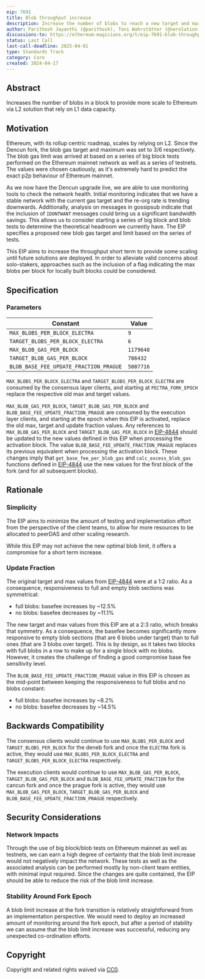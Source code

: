 ```yaml
---
eip: 7691
title: Blob throughput increase
description: Increase the number of blobs to reach a new target and max of 6 and 9 blobs per block respectively
author: Parithosh Jayanthi (@parithosh), Toni Wahrstätter (@nerolation), Sam Calder-Mason (@samcm), Andrew Davis (@savid), Ansgar Dietrichs (@adietrichs)
discussions-to: https://ethereum-magicians.org/t/eip-7691-blob-throughput-increase/19694
status: Last Call
last-call-deadline: 2025-04-01
type: Standards Track
category: Core
created: 2024-04-17
---
```


## Abstract

Increases the number of blobs in a block to provide more scale to Ethereum via L2 solution that rely on L1 data capacity.

## Motivation

Ethereum, with its rollup centric roadmap, scales by relying on L2. Since the Dencun fork, the blob gas target and maximum was set to 3/6 respectively. The blob gas limit was arrived at based on a series of big block tests performed on the Ethereum mainnet network as well as a series of testnets. The values were chosen cautiously, as it's extremely hard to predict the exact p2p behaviour of Ethereum mainnet.

As we now have the Dencun upgrade live, we are able to use monitoring tools to check the network health. Initial monitoring indicates that we have a stable network with the current gas target and the re-org rate is trending downwards. Additionally, analysis on messages in gossipsub indicate that the inclusion of `IDONTWANT` messages could bring us a significant bandwidth savings. This allows us to consider starting a series of big block and blob tests to determine the theoretical headroom we currently have. The EIP specifies a proposed new blob gas target and limit based on the series of tests.

This EIP aims to increase the throughput short term to provide some scaling until future solutions are deployed. In order to alleviate valid concerns about solo-stakers, approaches such as the inclusion of a flag indicating the max blobs per block for locally built blocks could be considered.

## Specification

### Parameters

| Constant                                 | Value               |
|------------------------------------------|---------------------|
| `MAX_BLOBS_PER_BLOCK_ELECTRA`            | `9`                 |
| `TARGET_BLOBS_PER_BLOCK_ELECTRA`         | `6`                 |
| `MAX_BLOB_GAS_PER_BLOCK`                 | `1179648`           |
| `TARGET_BLOB_GAS_PER_BLOCK`              | `786432`            |
| `BLOB_BASE_FEE_UPDATE_FRACTION_PRAGUE`  | `5007716`           |

`MAX_BLOBS_PER_BLOCK_ELECTRA` and `TARGET_BLOBS_PER_BLOCK_ELECTRA` are consumed by the consensus layer clients, and starting at `PECTRA_FORK_EPOCH` replace the respective old max and target values.

`MAX_BLOB_GAS_PER_BLOCK`, `TARGET_BLOB_GAS_PER_BLOCK` and `BLOB_BASE_FEE_UPDATE_FRACTION_PRAGUE` are consumed by the execution layer clients, and starting at the epoch when this EIP is activated, replace the old max, target and update fraction values.
Any references to `MAX_BLOB_GAS_PER_BLOCK` and `TARGET_BLOB_GAS_PER_BLOCK` in [EIP-4844](./eip-4844.md) should be updated to the new values defined in this EIP when processing the activation block.
The value `BLOB_BASE_FEE_UPDATE_FRACTION_PRAGUE` replaces its previous equivalent when processing the activation block.
These changes imply that `get_base_fee_per_blob_gas` and `calc_excess_blob_gas` functions defined in [EIP-4844](./eip-4844.md) use the new values for the first block of the fork (and for all subsequent blocks).

## Rationale

### Simplicity

The EIP aims to minimize the amount of testing and implementation effort from the perspective of the client teams, to allow for more resources to be allocated to peerDAS and other scaling research.

While this EIP may not achieve the new optimal blob limit, it offers a compromise for a short term increase.

### Update Fraction

The original target and max values from [EIP-4844](./eip-4844.md) were at a 1:2 ratio. As a consequence, responsiveness to full and empty blob sections was symmetrical:

* full blobs: basefee increases by ~12.5%
* no blobs: basefee decreases by ~11.1%

The new target and max values from this EIP are at a 2:3 ratio, which breaks that symmetry. As a consequence, the basefee becomes significantly more responsive to empty blob sections (that are 6 blobs under target) than to full ones (that are 3 blobs over target). This is by design, as it takes two blocks with full blobs in a row to make up for a single block with no blobs. However, it creates the challenge of finding a good compromise base fee sensitivity level.

The `BLOB_BASE_FEE_UPDATE_FRACTION_PRAGUE` value in this EIP is chosen as the mid-point between keeping the responsiveness to full blobs and no blobs constant:

* full blobs: basefee increases by ~8.2%
* no blobs: basefee decreases by ~14.5%

## Backwards Compatibility

The consensus clients would continue to use `MAX_BLOBS_PER_BLOCK` and `TARGET_BLOBS_PER_BLOCK` for the deneb fork and once the `ELECTRA` fork is active, they would use `MAX_BLOBS_PER_BLOCK_ELECTRA` and `TARGET_BLOBS_PER_BLOCK_ELECTRA` respectively.

The execution clients would continue to use `MAX_BLOB_GAS_PER_BLOCK`, `TARGET_BLOB_GAS_PER_BLOCK` and `BLOB_BASE_FEE_UPDATE_FRACTION` for the cancun fork and once the prague fork is active, they would use `MAX_BLOB_GAS_PER_BLOCK`, `TARGET_BLOB_GAS_PER_BLOCK` and `BLOB_BASE_FEE_UPDATE_FRACTION_PRAGUE` respectively.

## Security Considerations

### Network Impacts

Through the use of big block/blob tests on Ethereum mainnet as well as testnets, we can earn a high degree of certainty that the blob limit increase would not negatively impact the network. These tests as well as the associated analysis can be performed mostly by non-client team entities, with minimal input required. Since the changes are quite contained, the EIP should be able to reduce the risk of the blob limit increase.

### Stability Around Fork Epoch

A blob limit increase at the fork transition is relatively straightforward from an implementation perspective. We would need to deploy an increased amount of monitoring around the fork epoch, but after a period of stability we can assume that the blob limit increase was successful, reducing any unexpected co-ordination efforts.

## Copyright

Copyright and related rights waived via [CC0](../LICENSE.md).
